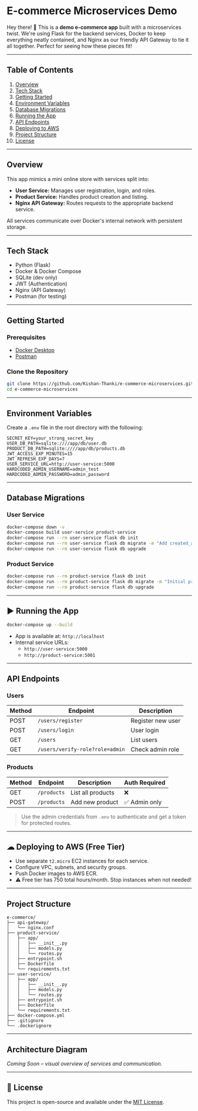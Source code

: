 # E-commerce Microservices Demo

Hey there! 👋 This is a **demo e-commerce app** built with a microservices twist. We're using Flask for the backend services, Docker to keep everything neatly contained, and Nginx as our friendly API Gateway to tie it all together. Perfect for seeing how these pieces fit!

---

##  Table of Contents

1. [Overview](#overview)
2. [Tech Stack](#tech-stack)
3. [Getting Started](#getting-started)
4. [Environment Variables](#environment-variables)
5. [Database Migrations](#database-migrations)
6. [Running the App](#running-the-app)
7. [API Endpoints](#api-endpoints)
8. [Deploying to AWS](#deploying-to-aws)
9. [Project Structure](#project-structure)
10. [License](#license)

---

##  Overview

This app mimics a mini online store with services split into:

- **User Service:** Manages user registration, login, and roles.
- **Product Service:** Handles product creation and listing.
- **Nginx API Gateway:** Routes requests to the appropriate backend service.

All services communicate over Docker's internal network with persistent storage.

---

##  Tech Stack

- Python (Flask)
- Docker & Docker Compose
- SQLite (dev only)
- JWT (Authentication)
- Nginx (API Gateway)
- Postman (for testing)

---

##  Getting Started

### Prerequisites

- [Docker Desktop](https://www.docker.com/products/docker-desktop/)
- [Postman](https://www.postman.com/)

### Clone the Repository

```bash
git clone https://github.com/Kishan-Thanki/e-commerce-microservices.git
cd e-commerce-microservices
```

---

##  Environment Variables

Create a `.env` file in the root directory with the following:

```env
SECRET_KEY=your_strong_secret_key
USER_DB_PATH=sqlite:////app/db/user.db
PRODUCT_DB_PATH=sqlite:////app/db/products.db
JWT_ACCESS_EXP_MINUTES=15
JWT_REFRESH_EXP_DAYS=7
USER_SERVICE_URL=http://user-service:5000
HARDCODED_ADMIN_USERNAME=admin_test
HARDCODED_ADMIN_PASSWORD=admin_password
```

---

##  Database Migrations

### User Service

```bash
docker-compose down -v
docker-compose build user-service product-service
docker-compose run --rm user-service flask db init
docker-compose run --rm user-service flask db migrate -m "Add created_at to User model"
docker-compose run --rm user-service flask db upgrade
```

### Product Service

```bash
docker-compose run --rm product-service flask db init
docker-compose run --rm product-service flask db migrate -m "Initial product model"
docker-compose run --rm product-service flask db upgrade
```

---

## ▶ Running the App

```bash
docker-compose up --build
```

- App is available at: `http://localhost`
- Internal service URLs:
  - `http://user-service:5000`
  - `http://product-service:5001`

---

##  API Endpoints

###  Users

| Method | Endpoint                                | Description             |
|--------|------------------------------------------|-------------------------|
| POST   | `/users/register`                        | Register new user       |
| POST   | `/users/login`                           | User login              |
| GET    | `/users`                                 | List users              |
| GET    | `/users/verify-role?role=admin`          | Check admin role        |

###  Products

| Method | Endpoint          | Description               | Auth Required |
|--------|-------------------|---------------------------|---------------|
| GET    | `/products`       | List all products         | ❌            |
| POST   | `/products`       | Add new product           | ✅ Admin only |

> Use the admin credentials from `.env` to authenticate and get a token for protected routes.

---

## ☁ Deploying to AWS (Free Tier)

- Use separate `t2.micro` EC2 instances for each service.
- Configure VPC, subnets, and security groups.
- Push Docker images to AWS ECR.
- ⚠️ Free tier has 750 total hours/month. Stop instances when not needed!

---

##  Project Structure

```
e-commerce/
├── api-gateway/
│   └── nginx.conf
├── product-service/
│   ├── app/
│   │   ├── __init__.py
│   │   ├── models.py
│   │   └── routes.py
│   ├── entrypoint.sh
│   ├── Dockerfile
│   └── requirements.txt
├── user-service/
│   ├── app/
│   │   ├── __init__.py
│   │   ├── models.py
│   │   └── routes.py
│   ├── entrypoint.sh
│   ├── Dockerfile
│   └── requirements.txt
├── docker-compose.yml
├── .gitignore
└── .dockerignore
```

---

##  Architecture Diagram

*Coming Soon – visual overview of services and communication.*

---

## 📄 License

This project is open-source and available under the [MIT License]([https://opensource.org/licenses/MIT](https://github.com/Kishan-Thanki/e-commerce-microservices?tab=MIT-1-ov-file#readme)).
